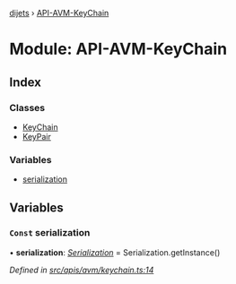 [dijets](../README.md) › [API-AVM-KeyChain](api_avm_keychain.md)

# Module: API-AVM-KeyChain

## Index

### Classes

* [KeyChain](../classes/api_avm_keychain.keychain.md)
* [KeyPair](../classes/api_avm_keychain.keypair.md)

### Variables

* [serialization](api_avm_keychain.md#const-serialization)

## Variables

### `Const` serialization

• **serialization**: *[Serialization](../classes/utils_serialization.serialization.md)* = Serialization.getInstance()

*Defined in [src/apis/avm/keychain.ts:14](https://github.com/Dijets-Inc/dijetsjs/blob/master/src/apis/avm/keychain.ts#L14)*

